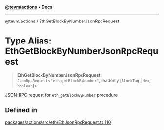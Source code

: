 [**@tevm/actions**](../README.md) • **Docs**

***

[@tevm/actions](../globals.md) / EthGetBlockByNumberJsonRpcRequest

# Type Alias: EthGetBlockByNumberJsonRpcRequest

> **EthGetBlockByNumberJsonRpcRequest**: `JsonRpcRequest`\<`"eth_getBlockByNumber"`, readonly [`BlockTag` \| `Hex`, `boolean`]\>

JSON-RPC request for `eth_getBlockByNumber` procedure

## Defined in

[packages/actions/src/eth/EthJsonRpcRequest.ts:110](https://github.com/evmts/tevm-monorepo/blob/main/packages/actions/src/eth/EthJsonRpcRequest.ts#L110)
